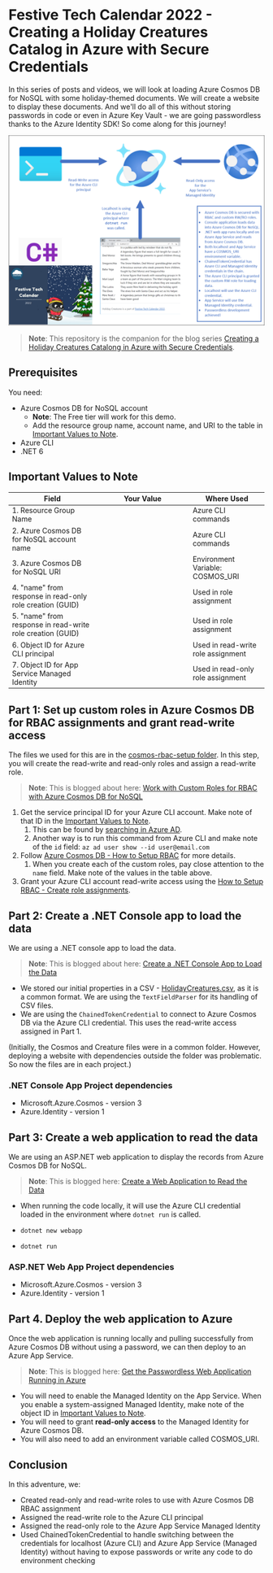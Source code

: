 # Festive Tech Calendar 2022 - Creating a Holiday Creatures Catalog in Azure with Secure Credentials

In this series of posts and videos, we will look at loading Azure Cosmos DB for NoSQL with some holiday-themed documents. We will create a website to display these documents. And we'll do all of this without storing passwords in code or even in Azure Key Vault - we are going passwordless thanks to the Azure Identity SDK!  So come along for this journey!

![Diagram of the layout accomplished in this series - a console application writes to Azure Cosmos DB with read-write access for an Azure CLI credential. An ASP.NET web application reads the data from Azure Cosmos DB. It uses the Azure CLI credentials when running locally. When in Azure App Service, it uses the Managed Identity credential, which has read-only access to the database. The C# logo and Festive Tech Calendar 2022 logo are included.](architecture.png)

> **Note**: This repository is the companion for the blog series [Creating a Holiday Creatures Catalong in Azure with Secure Credentials](https://www.sadukie.com/2022/12/06/creating-a-holiday-creatures-catalog-in-azure-with-secure-credentials/).

## Prerequisites

You need:

- Azure Cosmos DB for NoSQL account
  - **Note**: The Free tier will work for this demo.
  - Add the resource group name, account name, and URI to the table in [Important Values to Note](#important-values-to-note).
- Azure CLI
- .NET 6

## Important Values to Note

| Field | Your Value | Where Used |
|----|----|----|
|1.  Resource Group Name |&nbsp;&nbsp;&nbsp;&nbsp;&nbsp;&nbsp;&nbsp;&nbsp;&nbsp;&nbsp;&nbsp;&nbsp;&nbsp;&nbsp;&nbsp;&nbsp;&nbsp;&nbsp;&nbsp;&nbsp;&nbsp;&nbsp;&nbsp;&nbsp;&nbsp;&nbsp;&nbsp;&nbsp;&nbsp;&nbsp;&nbsp;&nbsp;&nbsp;&nbsp;&nbsp;&nbsp;&nbsp;&nbsp;&nbsp;&nbsp;&nbsp;&nbsp;&nbsp;&nbsp;&nbsp; | Azure CLI commands|
|2.  Azure Cosmos DB for NoSQL account name |&nbsp;&nbsp;&nbsp;&nbsp;&nbsp;&nbsp;&nbsp;&nbsp;&nbsp;&nbsp;&nbsp;&nbsp;&nbsp;&nbsp;&nbsp;&nbsp;&nbsp;&nbsp;&nbsp;&nbsp;&nbsp;&nbsp;&nbsp;&nbsp;&nbsp;&nbsp;&nbsp;&nbsp;&nbsp;&nbsp;&nbsp;&nbsp;&nbsp;&nbsp;&nbsp;&nbsp;&nbsp;&nbsp;&nbsp;&nbsp;&nbsp;&nbsp;&nbsp;&nbsp;&nbsp; | Azure CLI commands|
|3.  Azure Cosmos DB for NoSQL URI |&nbsp;&nbsp;&nbsp;&nbsp;&nbsp;&nbsp;&nbsp;&nbsp;&nbsp;&nbsp;&nbsp;&nbsp;&nbsp;&nbsp;&nbsp;&nbsp;&nbsp;&nbsp;&nbsp;&nbsp;&nbsp;&nbsp;&nbsp;&nbsp;&nbsp;&nbsp;&nbsp;&nbsp;&nbsp;&nbsp;&nbsp;&nbsp;&nbsp;&nbsp;&nbsp;&nbsp;&nbsp;&nbsp;&nbsp;&nbsp;&nbsp;&nbsp;&nbsp;&nbsp;&nbsp; | Environment Variable: COSMOS_URI|
| 4. "name" from response in read-only role creation (GUID) |   | Used in role assignment |
| 5. "name" from response in read-write role creation (GUID) |   | Used in role assignment |
| 6. Object ID for Azure CLI principal |   | Used in read-write role assignment |
| 7. Object ID for App Service Managed Identity | | Used in read-only role assignment |

## Part 1: Set up custom roles in Azure Cosmos DB for RBAC assignments and grant read-write access

The files we used for this are in the [cosmos-rbac-setup folder](./cosmos-rbac-setup/). In this step, you will create the read-write and read-only roles and assign a read-write role.

> **Note**: This is blogged about here: [Work with Custom Roles for RBAC with Azure Cosmos DB for NoSQL](https://www.sadukie.com/2022/12/06/work-with-custom-roles-for-rbac-with-azure-cosmos-db-for-nosql/)

1. Get the service principal ID for your Azure CLI account. Make note of that ID in the [Important Values to Note](#important-values-to-note).
    1. This can be found by [searching in Azure AD](https://learn.microsoft.com/en-us/azure/marketplace/find-tenant-object-id#find-user-object-id).
    1. Another way is to run this command from Azure CLI and make note of the `id` field: `az ad user show --id user@email.com`
2. Follow [Azure Cosmos DB - How to Setup RBAC](https://learn.microsoft.com/en-us/azure/cosmos-db/how-to-setup-rbac) for more details.
    1. When you create each of the custom roles, pay close attention to the `name` field. Make note of the values in the table above.
3. Grant your Azure CLI account read-write access using the [How to Setup RBAC - Create role assignments](https://learn.microsoft.com/en-us/azure/cosmos-db/how-to-setup-rbac#role-assignments).

## Part 2: Create a .NET Console app to load the data

We are using a .NET console app to load the data.

> **Note**: This is blogged about here: [Create a .NET Console App to Load the Data](https://www.sadukie.com/2022/12/06/create-a-net-console-app-to-load-the-data/)

- We stored our initial properties in a CSV - [HolidayCreatures.csv](./load-data/HolidayCreatures.csv), as it is a common format. We are using the `TextFieldParser` for its handling of CSV files.
- We are using the `ChainedTokenCredential` to connect to Azure Cosmos DB via the Azure CLI credential. This uses the read-write access assigned in Part 1.

(Initially, the Cosmos and Creature files were in a common folder. However, deploying a website with dependencies outside the folder was problematic. So now the files are in each project.)

### .NET Console App Project dependencies

- Microsoft.Azure.Cosmos - version 3
- Azure.Identity - version 1

## Part 3: Create a web application to read the data

We are using an ASP.NET web application to display the records from Azure Cosmos DB for NoSQL.

> **Note**: This is blogged here: [Create a Web Application to Read the Data](https://www.sadukie.com/2022/12/07/create-a-web-application-to-read-the-data/)

- When running the code locally, it will use the Azure CLI credential loaded in the environment where `dotnet run` is called.

- `dotnet new webapp`
- `dotnet run`

### ASP.NET Web App Project dependencies

* Microsoft.Azure.Cosmos - version 3
* Azure.Identity - version 1

## Part 4. Deploy the web application to Azure

Once the web application is running locally and pulling successfully from Azure Cosmos DB without using a password, we can then deploy to an Azure App Service.

> **Note**: This is blogged here: [Get the Passwordless Web Application Running in Azure](https://www.sadukie.com/2022/12/08/get-the-passwordless-web-application-running-in-azure/)

- You will need to enable the Managed Identity on the App Service. When you enable a system-assigned Managed Identity, make note of the object ID in [Important Values to Note](#important-values-to-note).
- You will need to grant **read-only access** to the Managed Identity for Azure Cosmos DB.
- You will also need to add an environment variable called COSMOS_URI.

## Conclusion

In this adventure, we:

- Created read-only and read-write roles to use with Azure Cosmos DB RBAC assignment
- Assigned the read-write role to the Azure CLI principal
- Assigned the read-only role to the Azure App Service Managed Identity
- Used ChainedTokenCredential to handle switching between the credentials for localhost (Azure CLI) and Azure App Service (Managed Identity) without having to expose passwords or write any code to do environment checking 
